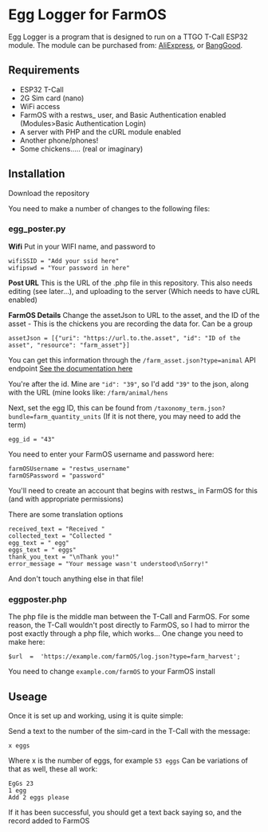 # Egg Logger for FarmOS
Egg Logger is a program that is designed to run on a TTGO T-Call ESP32 module.
The module can be purchased from: [AliExpress](https://www.aliexpress.com/item/33045221960.html), or [BangGood](https://www.banggood.com/LILYGO-TTGO-T-Call-V1_3-ESP32-Wireless-Module-GPRS-Antenna-SIM-Card-SIM800L-Board-p-1527048.html?rmmds=search&cur_warehouse=CN).
## Requirements

 - ESP32 T-Call
 - 2G Sim card (nano)
 - WiFi access
 - FarmOS with a restws_ user, and Basic Authentication enabled (Modules>Basic Authentication Login)
 - A server with PHP and the cURL module enabled
 - Another phone/phones!
 - Some chickens..... (real or imaginary)

## Installation

Download the repository

You need to make a number of changes to the following files:
### egg_poster.py
**Wifi**
Put in your WIFI name, and password to

    wifiSSID = "Add your ssid here"
    wifipswd = "Your password in here"

**Post URL**
This is the URL of the .php file in this repository. This also needs editing (see later...), and uploading to the server (Which needs to have cURL enabled)

**FarmOS Details**
Change the assetJson to URL to the asset, and the ID of the asset - This is the chickens you are recording the data for. Can be a group

    assetJson = [{"uri": "https://url.to.the.asset", "id": "ID of the asset", "resource": "farm_asset"}]

You can get this information through the `/farm_asset.json?type=animal` API endpoint [See the documentation here](https://farmos.org/development/api/#requesting-records)


You're after the id. Mine are `"id": "39"`, so I'd add `"39"` to the json, along with the URL (mine looks like: `/farm/animal/hens`

Next, set the egg ID, this can be found from `/taxonomy_term.json?bundle=farm_quantity_units`
(If it is not there, you may need to add the term)

    egg_id = "43"

You need to enter your FarmOS username and password here:

    farmOSUsername = "restws_username"
    farmOSPassword = "password"
You'll need to create an account that begins with restws_ in FarmOS for this (and with appropriate permissions)

There are some translation options

    received_text = "Received "
    collected_text = "Collected "
    egg_text = " egg"
    eggs_text = " eggs"
    thank_you_text = "\nThank you!"
    error_message = "Your message wasn't understood\nSorry!"

And don't touch anything else in that file!

### eggposter.php
The php file is the middle man between the T-Call and FarmOS. For some reason, the T-Call wouldn't post directly to FarmOS, so I had to mirror the post exactly through a php file, which works...
One change you need to make here:

    $url  =  'https://example.com/farmOS/log.json?type=farm_harvest';
You need to change `example.com/farmOS` to your FarmOS install

## Useage
Once it is set up and working, using it is quite simple:

Send a text to the number of the sim-card in the T-Call with the message:

    x eggs
Where x is the number of eggs, for example `53 eggs`
Can be variations of that as well, these all work:

    EgGs 23
    1 egg
    Add 2 eggs please
If it has been successful, you should get a text back saying so, and the record added to FarmOS
